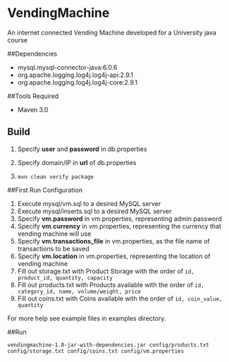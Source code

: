 # VendingMachine
An internet connected Vending Machine developed for a University java course

##Dependencies

* mysql.mysql-connector-java:6.0.6
* org.apache.logging.log4j.log4j-api:2.9.1
* org.apache.logging.log4j.log4j-core:2.9.1

##Tools Required

* Maven 3.0
## Build

1. Specify **user** and **password** in db.properties
2. Specify domain/IP in **url** of db.properties

3. ```mvn clean verify package ```

##First Run Configuration

1. Execute mysql/vm.sql to a desired MySQL server
2. Execute mysql/inserts.sql to a desired MySQL server
3. Specify **vm.password** in vm.properties, representing admin password
4. Specify **vm.currency** in vm.properties, representing the currency that vending machine will use
5. Specify **vm.transactions_file** in vm.properties, as the file name of transactions to be saved
6. Specify **vm.location** in vm.properties, representing the location of vending machine
7. Fill out storage.txt with Product Storage with the order of `id, product_id, quantity, capacity`
8. Fill out products.txt with Products available with the order of `id, category_id, name, volume/weight, price`
9. Fill out coins.txt with Coins available with the order of `id, coin_value, quantity`

For more help see example files in examples directory.

##Run

```
vendingmachine-1.0-jar-with-dependencies.jar config/products.txt config/storage.txt config/coins.txt config/vm.properties

```